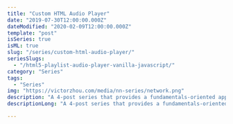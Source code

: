 ```yaml
---
title: "Custom HTML Audio Player"
date: "2019-07-30T12:00:00.000Z"
dateModified: "2020-02-09T12:00:00.000Z"
template: "post"
isSeries: true
isML: true
slug: "/series/custom-html-audio-player/"
seriesSlugs:
  - "/html5-playlist-audio-player-vanilla-javascript/"
category: "Series"
tags:
  - "Series"
img: "https://victorzhou.com/media/nn-series/network.png"
description: "A 4-post series that provides a fundamentals-oriented approach towards understanding Neural Networks."
descriptionLong: "A 4-post series that provides a fundamentals-oriented approach towards understanding Neural Networks. Covers classic Neural Networks, Recurrent Neural Networks (RNNs), and Convolutional Neural Networks (CNNs)."

---
```







